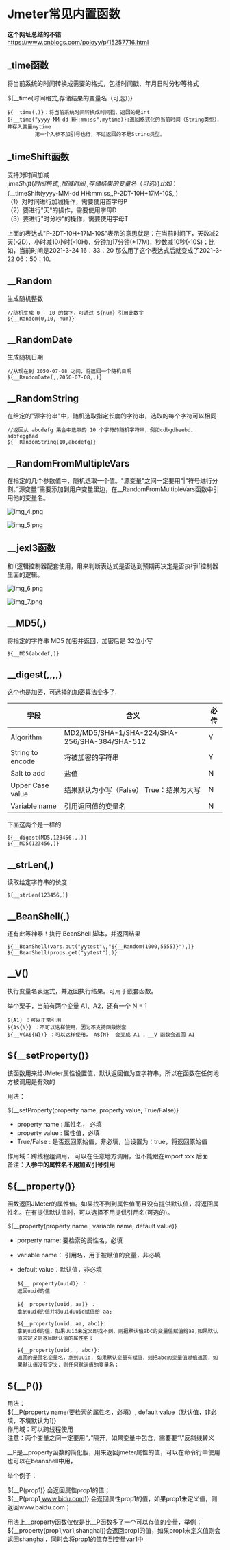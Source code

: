 # Jmeter常见内置函数

**这个网址总结的不错**  
https://www.cnblogs.com/poloyy/p/15257716.html

## _time函数

将当前系统的时间转换成需要的格式，包括时间戳、年月日时分秒等格式

${__time(时间格式,存储结果的变量名（可选）)}

    ${__time(,)}：将当前系统时间转换成时间戳，返回的是int
    ${__time("yyyy-MM-dd HH:mm:ss",mytime)}:返回格式化的当前时间（String类型），并存入变量mytime
             第一个入参不加引号也行，不过返回的不是String类型。

## _timeShift函数
支持对时间加减  
${__timeShift(时间格式,,加减时间,,存储结果的变量名（可选）)}  
比如：${__timeShift(yyyy-MM-dd HH:mm:ss,,P-2DT-10H+17M-10S,,)  
（1）对时间进行加减操作，需要使用首字母P  
（2）要进行"天"的操作，需要使用字母D  
（3）要进行"时分秒"的操作，需要使用字母T  

上面的表达式"P-2DT-10H+17M-10S"表示的意思就是：在当前时间下，天数减2天(-2D)，小时减10小时(-10H)，分钟加17分钟(+17M)，秒数减10秒(-10S)；比如，当前时间是2021-3-24 16：33：20 那么用了这个表达式后就变成了2021-3-22 06：50：10。

## __Random
生成随机整数
  
    //随机生成 0 - 10 的数字，可通过 ${num} 引用此数字
    ${__Random(0,10, num)}

## __RandomDate
生成随机日期

    //从现在到 2050-07-08 之间，将返回一个随机日期
    ${__RandomDate(,,2050-07-08,,)}

## __RandomString  
在给定的"源字符串"中，随机选取指定长度的字符串，选取的每个字符可以相同

    //返回从 abcdefg 集合中选取的 10 个字符的随机字符串，例如cdbgdbeebd、adbfeggfad
    ${__RandomString(10,abcdefg)}

## __RandomFromMultipleVars
在指定的几个参数值中，随机选取一个值。"源变量"之间一定要用"|"符号进行分割。”源变量“需要添加到用户变量里边，在__RandomFromMultipleVars函数中引用他的变量名。

![img_4.png](imgs/img_4.png)

![img_5.png](imgs/img_5.png)

## __jexl3函数
和if逻辑控制器配套使用，用来判断表达式是否达到预期再决定是否执行if控制器里面的逻辑。 

![img_6.png](imgs/img_6.png)

![img_7.png](imgs/img_7.png)

## __MD5(,)
将指定的字符串 MD5 加密并返回，加密后是 32位小写  

    ${__MD5(abcdef,)}

## __digest(,,,,)
这个也是加密，可选择的加密算法变多了.

| 字段 | 含义 | 必传 |
| ------| ------ | ------ |
| Algorithm | MD2/MD5/SHA-1/SHA-224/SHA-256/SHA-384/SHA-512 | Y |
| String to encode | 将被加密的字符串 | Y |
| Salt to add | 盐值 | N |
| Upper Case value | 结果默认为小写（False）  True：结果为大写 | N |
| Variable name | 引用返回值的变量名 | N |

下面这两个是一样的

    ${__digest(MD5,123456,,,)}
    ${__MD5(123456,)}

## __strLen(,)
读取给定字符串的长度

    ${__strLen(123456,)}

## __BeanShell(,)
还有此等神器！执行 BeanShell 脚本，并返回结果

    ${__BeanShell(vars.put("yytest"\,"${__Random(1000,5555)}"),)}
    ${__BeanShell(props.get("yytest"),)}

## __V()  
执行变量名表达式，并返回执行结果。可用于嵌套函数。  

举个栗子，当前有两个变量 A1、A2，还有一个 N = 1

    ${A1} ：可以正常引用
    ${A${N}} ：不可以这样使用，因为不支持函数嵌套
    ${__V(A${N})} ：可以这样使用， A${N}  会变成 A1 ，__V 函数会返回 A1 
 

## ${__setProperty()} 
该函数用来给JMeter属性设置值，默认返回值为空字符串，所以在函数在任何地方被调用是有效的

用法：

${__setProperty(property name, property value, True/False)}
* property name : 属性名， 必填  
* property value  :  属性值，必填  
* True/False : 是否返回原始值，非必填，当设置为：true，将返回原始值

作用域：跨线程组调用， 可以在任意地方调用，但不能跟在import xxx 后面  
备注：**入参中的属性名不用加双引号引用**

## ${__property()}  
函数返回JMeter的属性值。如果找不到到属性值而且没有提供默认值，将返回属性名。在有提供默认值时，可以选择不用提供引用名(可选的)。

${__property(property name , variable name, default value)}
* porperty name:  要检索的属性名，必填
* variable name： 引用名，用于被赋值的变量，非必填
* default value：默认值，非必填

      ${__ property(uuid)} ：
      返回uuid的值

      ${__property(uuid, aa)} ：
      拿到uuid的值并将uuiduuid赋值给 aa;

      ${__property(uuid, aa, abc)}:  
      拿到uuid的值，如果uuid未定义即找不到，则把默认值abc的变量值赋值给aa,如果默认值未定义则返回默认值的属性名；

      ${__property(uuid, , abc)}: 
      返回的是匿名变量名，拿到uuid, 如果默认变量有赋值，则把abc的变量值赋值返回，如果默认值没有定义，则任何默认值的变量名；

## ${__P()}

用法：  
${__P(property name(要检索的属性名，必填）, default value（默认值，非必填，不填默认为1)}  
作用域：可以跨线程使用  
注意：两个变量之间一定要用“，”隔开，如果变量中包含，需要要“\”反斜线转义

__P是__property函数的简化版，用来返回jmeter属性的值，可以在命令行中使用也可以在beanshell中用，

举个例子：

${__P(prop1)} 会返回属性prop1的值；  
${__P(prop1,www.bidu.com)} 会返回属性prop1的值，如果prop1未定义值，则返回www.baidu.com；

用法上__property函数仅仅是比__P函数多了一个可以存值的变量，举例：  
${__property(prop1,var1,shanghai)}会返回prop1的值，如果prop1未定义值则会返回shanghai，同时会将prop1的值存到变量var1中
